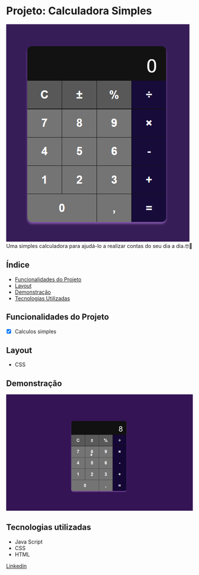 # Projeto: Calculadora Simples
![LabelCalculadora](/assets/Calculadora.png)
Uma simples calculadora para ajudá-lo a realizar contas do seu dia a dia.🤓🧮

## Índice
- <a href="#Funcionalidades do Projeto">Funcionalidades do Projeto</a>
- <a href="#Layout">Layout<a>
- <a href="#Demonstração">Demonstração<a>
- <a href="#Tecnologias utilizadas">Tecnologias Utilizadas<a>

## Funcionalidades do Projeto
- [x] Calculos simples

## Layout
- CSS
<!--"Imagens"-->

## Demonstração
![Link demonstração](/assets/Calculadora.gif)

## Tecnologias utilizadas
- Java Script
- CSS
- HTML

<!--## Como rodar este o projeto?-->

<!--## Autores
<img> -->

[Linkedin](https://www.linkedin.com/in/luan-estifer-rodrigues-pereira-7577a2285/)

<!--## Proximos passos-->
